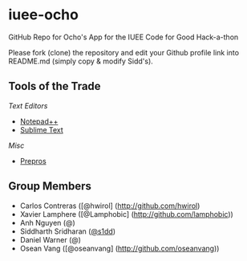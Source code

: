 iuee-ocho
=========

GitHub Repo for Ocho's App for the IUEE Code for Good Hack-a-thon

Please fork (clone) the repository and edit your Github profile link into README.md (simply copy & modify Sidd's).

Tools of the Trade
------------------
*Text Editors*
* [Notepad++](http://notepad-plus-plus.org/)
* [Sublime Text](http://sublimetext.com)

*Misc*
* [Prepros](http://alphapixels.com/prepros/)

Group Members
-------------
* Carlos Contreras ([@hwirol] (http://github.com/hwirol)
* Xavier Lamphere ([@Lamphobic] (http://github.com/lamphobic))
* Anh Nguyen (@)
* Siddharth Sridharan ([@s1dd](http://github.com/s1dd))
* Daniel Warner (@)
* Osean Vang ([@oseanvang] (http://github.com/oseanvang))

